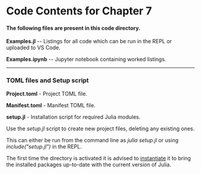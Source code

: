 # Code Contents for Chapter 7

#### The following files are present in this code directory.

**Examples.jl** -- Listings for all code which can be run in the REPL or uploaded to VS Code.

**Examples.ipynb** -- Jupyter notebook containing worked listings.

---

### TOML files and Setup script

**Project.toml** - Project TOML file.

**Manifest.toml** - Manifest TOML file.

**setup.jl** - Installation script for required Julia modules.

Use the *setup.jl* script to create new project files, deleting any existing ones.

This can either be run from the command line as *julia setup.jl* or using *include("setup.jl")* in the REPL.

The first time the directory is activated it is advised to <u>instantiate</u> it to bring the installed packages up-to-date with the current version of Julia.
